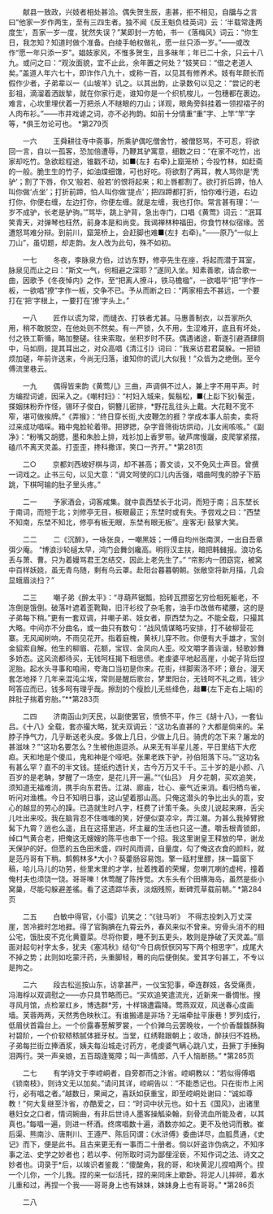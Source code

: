 <!-- { "loadSidebar": true } -->
　　献县一致政，兴妓者相处甚洽。偶失贺生辰，恚甚，拒不相见，自牖与之言曰“他家一岁作两生，至有三四生者。独不闻《反王魁负桂英词》云：‘半载常逢两度生’，吾家一岁一度，犹然失误？”某即封一方帕，书一《落梅风》词云：“你生日，我怎知？知道时做个准备。白绫手帕权做礼，愿一丝只添一岁。”——或改作“愿一年只添一岁”。娼妓家风，不惟多贺生，且多昧年；年已二十余，只云十八九。或问之曰：“观汝面貌，宜不止此，余年置之何处？”妓笑曰：“借之老道人矣。”盖道人年六七十，即诈作八九十，或称一百，以见其有修养术。妓有年颇长而假作少者，子弟辈以一《山坡羊》讥之。以其出韵，止录数句以见之：“尝记的老彭祖，滴溜着洒跋揫，就在你家行走，谁知你是一个织机梭儿，一包穗都在裹边。难言，心坎里埋伏着一万把杀人不瞇眼的刀山；详观，眼角旁斜挂着一领揑褶子的人肉布衫。”——市井戏谑之词，亦不必拘韵。如前十分情重“重”字、上竿“竿”字等，*俱王勿论可也。 *第279页

　　一六
　　王舜耕往寺中斋事，所乘驴偶吃僧舍竹，被僧怒骂，不可忍，将欲回一言，自以一孤客，恐加倍遭辱，乃鞭其驴寓意，细数之曰：“在家不吃竹，出家却吃竹。急欲趁程途，锥戳不动，如■{左扌右牵}上窟笼桥；今投竹林，如赶斋的一般。脆生生的竹子，如油煠细馓，可也好吃。将欲割了两耳，教人骂你是‘秃驴’；割了下唇，你又‘般若、般若’的恨将起来；和上唇都割了。欲打折后蹄，怕人叫你做‘点坐’；打折前蹄，怕人叫你做‘提点’；把四蹄都打折，怕你难行道，右边打你，你便右缠，左边打你，你便左缠。就是左缠，我也打你。常言甚有理：‘一岁不成驴，长老是驴驹。’”骂毕，跳上驴背，急出寺门，口唱《黄莺》词云：“泯耳笑青天，对弹琴也枉然，前身本是和尚变。我谒禅林种福田，你食竹林似宿缘。苦遭怒骂难分辩。到前川，窟笼桥上，会赶脚也难■{左扌右牵}。”——原乃“一似上刀山”，虽切题，却走韵。友人改为此句，殊不如初。

　　一七
　　冬夜，李脉泉方伯，过访东野，修亭先生在座，将起而潜于耳室，脉泉见而止之曰：“斯文一气，何相避之深耶？”遂同入坐。知素善歌，请合歌一曲，因歌予《冬夜悼内》之作，至“把离人撩斗，铁马檐楹”，一欲唱毕“把”字作一板，一欲唱“撩”字作一板，交争不已。予从而断之曰：“两家相去不甚远，一个要打在‘把’字根上，一要打在‘撩’字头上。”

　　一八
　　匠作以谎为常，而缝衣、打铁者尤甚。马惠善制衣，以吾家所久用，稍不敢脱空，在他处则不然矣。有一严锁，久不用，生涩难开，底且有坏处，付之铁工靳循，略加整磋。往来索取，坐积岁时不获。偶遇诸途，靳遂引避酒肆厕中，马如厕，提其耳出之，对众高唱《清江引》词曰：“我来访君君莫躲。一把锁烦加磋，年前许送来，今尚无归落，谁知你的谎儿大似我！”众皆为之绝倒。至今傅流里巷云。

　　一九
　　偶得皆来韵《黄莺儿》三曲，声调俱不过人，兼上字不用平声。时方编揑词谑，因采入之。《嘲村妇》：“村妇入城来，鬓鬅松，■{上髟下狄}髺歪，搽姻抹粉乔作怪，锡环子俊白，铜簪儿密排，*野花乱往头上戴。大花鞋不宽不窄，堪可做挨牌。”《弄猴》：“终日穿长街,大皮鞭怎的捱？学成本事人前卖，卖将过来成功唱啋。箱中鬼脸轮着带。把锣揌，杂字音筛街坊烘动，儿女闹咳咳。”《副净》：“粉嘴又胡腮，墨和朱脸上排，戏衫加上香罗带。破芦席慢躧，皮爬掌紧摆，磕爪不离天灵盖。打歪歪，搀科撒诨，笑口一齐开。” *第281页

　　二○
　　京都刘西坡好棋与词，却不甚高；善文谈，又不免风士声音。曾撰一词戏之。止书三句，以见大意：“调文呵使的口儿内舌强，唱曲呵曳的脖子下筋跳，下棋呵输的肚子里头疼。”

　　二一
　　予家酒会，词客咸集。就中袁西埜长于北词，而短于南；吕东埜长于南词，而短于北；刘修亭无目，板眼最正；东埜时或有失。予尝戏之曰：“西埜不知南，东埜不知北，修亭有板无眼，东埜有眼无板”。座客无i 鼓掌大笑。

　　二二
　　二《沉醉》，一咏张良，一嘲黑妓；一傅自均州张南溟，一出自吾章弭少庵。 “博浪沙轮槌太早，鸿门会舞剑纔高。明将汉主扶，暗把韩雠报。浪功名丢与萧、曹。只为着嫚骂君王怎结交，因此上老先生了。” “帘影内一团窈窕，被窝中百样妖娆，虽无青鸟随，剩有鸟云罩。赴阳台暮暮朝朝。张敞空将新月描，几会显蛾眉淡扫？”

　　二三
　　嘲子弟《醉太平》：“寻葫芦锯瓢，拾砖瓦攒窑乞穷俭相死躯老，不冻倒是饿倒。破落叶遮着歪靴靿，旧汗衫绞了杂毛套，油手巾改做布裙腰，这的是子弟每下稍。”更有一套双调，并嘲子弟、妓女者，原西埜为之。不能全载，只撮其大略。中间亦不分曲名，或一曲只有数句：“战风情谋略巧安排，打不破柳营花寨。无风闻树响，不雨见花开。指着庭槐，黄袄儿穿不败。你便有大手雄才，宝剑金貂索自解。他生的柳眉、花额，宝钗、金凤向人歪。咬文嚼字善诙谐，轻歌妙舞多娇态。这风流都待买，无钱呵枉揭下相思债。老虔婆平地起高崖，小妮子背后捏泥胎。起水头寻事和咱闹，夸海口当初是你来。花街，绊脚索汤不坏；章台，漫天套怎地择？几年来混沌尘埃，常则是醒后歌台，梦里阳台，无钱呵不礼之焉，钱少呵答应而已，钱多呵有理乎哉。擦刮的个瘦脸儿无些绛色，趉■{左下走右上端}的胖肚子揣着穷胎。”**第283页

　　二四
　　济南函山刘天民，以副使罢官，愤愤不平，作三《胡十八》，一套仙吕。《十八》全载，套亦撮大略，犹夫双调云：“这功名直甚的？大都是倘来的。呆脖子挣气力，几乎断送老头皮。多做上几日，少做上几日。骑虎的怎下来？屠龙的甚滋味？”“这功名要怎么？生被他迤逗杀。从来无有半星儿差，平日里结下大疙疸。天和地是个傻瓜，鬼和神是个哑吧。张果老跌下驴，孙伯阳落下马。”“这功名有甚么罕？直不的半文钱。搓纸约透针关，古今万万又千千。三十岁的是小颜、八百岁的是老聃，梦醒了一场空，是花儿开一遍。”“《仙吕》　月夕花朝，买欢追笑，须知道无福难消，携手向东君告。江湖、廊庙，壮心、豪气近来消。看归栖鸟雀，听问对渔樵。今日不知明日事，这山望着那山高。只俺这潜头的争比出头的乖，安心的越显的劳心的躁。已造就生时八字，枉费了计策千条。头皮儿说起来麻，舌尖儿吐出来咬。我在脑背忍不住嗤嗤的笑，好便似耍凉伞，弄江潮。为甚么我掉臂掀髯下九霄？逍也么遥，且在这搭里逃，坏主雇的生活也只这一遭。嚼舌根青锁郎，绰口气黄合老，把俺这无嫂嫂的陈平也串下一个招。我这里谢皇王释放的早，谢龙天保护的好。但愿的五色田禾盛，四时风雨调，自量度，勾了俺这衣食的颜料，就是范丹哥有下稍。鹪鹩林多*大小？葵藿肠容易饱。擎一瓯村里醪，抹一篇窗下稿，哈儿马儿的功劳，些里末里的才学，扯着拽着的荣耀，忽喇兀喇的虚枵，撞着俺村夫也须饶一饶。哥哥嚛！休莺醒了陈抟觉。大东头有个田横海岛，虽然是些小窝巢，尽能勾躲避差徭。看了这遗踪华表，淡烟残照，断碑荒草载前朝。” *第284页

　　二五
　　白敏中得官，《小蛮》讥笑之：“《驻马听》　不得志投刺入万丈深崖，苦冷捱时怎地捱。得了官胸腆在九霄云外，春风来似不曾来。穷骨头消不的相公宅，饿肚皮不克化黄虀菜。尽将你要，睡不到五更头，敢则是挣破了天灵盖。”扇面对起句衬字太多，犹夫《塞鸿秋》结句“今日病恹恹冈写下两个相思字”，成尾大不掉之势；此则如吃蒙汗药，头重脚轻，蓦的向后便倒矣。爱其字句甚工，不专以是拘之。

　　二六
　　段古松巡按山东，访拿甚严，一仪宝犯事，牵连群妓，各受痛责，冯海桴以双调慰之——亦只具节略而已。“买欢追笑遣流光，近新来一番惆怅。搜寻风月馆，点检翠红乡，博选群*芳，十样锦遭霜降。莺燕双双，风送春心度画墙。芙蓉两两，天然秀色映秋江。有谁搬递是非场？无端牵扯平康巷！罗列成行，低眉伏首霜台上。一个价露春葱解罗裳，一个价亸乌云罢晚妆，一个价香馥馥酥胸衬碧阶，一个价软秾秾腻体捱牙杖。当堂，红绣鞋跟朝上；收场，醉扶归不姓杨。子弟每拦街立捧酒浆，姨夫每沿城走讨药方，老虔婆气瞒心跳八丈，丑撅丁手捶胸泪两行。哭一声亲娘，五百刼逢冤障；叫一声情郎，八千人恼断肠。” *第285页

　　二七
　　有学诗文于李崆峒者，自旁郡而之汴省。崆峒教以：“若似得傅唱《锁南枝》，则诗文无以加矣。”请问其详，崆峒告以：“不能悉记也。只在街市上闲行，必有唱之者。”越数日，果闻之，喜跃如获重宝，即至崆峒处谢曰：“诚如尊教！”何大复继至汴省，亦酷爱之，曰：“时词中状元也。如十五《国风》，出诸里巷妇女之口者，情词婉曲，有非后世诗人墨客操觚染翰，刻骨流血所能及者，以其真也。”每唱一遍，则进一杯酒。终席唱数十遍，酒数亦如之。更不及他词而散。崔后渠、熊南沙、唐荆川、王遵严、陈后冈谓：《水浒傅》委曲详尽，血胍贯通，《史记》而下，便是此书。且古来更无有一事而二十册者。倘以奸盗诈伪病之，不知序事之法、史学之妙者也；若以李、何所取时词为鄙俚淫亵，不知作词之法、诗文之妙者也。词录于*后，以竢识者鉴裁：“傻酸角，我的哥，和块黄泥儿捏咱两个。捏一个儿你，一个儿我。捏的来一似活托，捏的来同床上歇卧。将泥人儿摔碎，着水儿重和过，再捏一个我——哥哥身上也有妹妹，妹妹身上也有哥哥。” *第286页

　　二八
